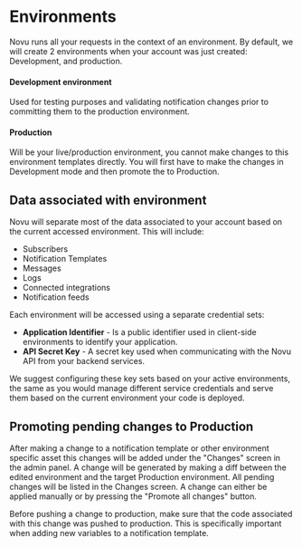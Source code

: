 # Environments

Novu runs all your requests in the context of an environment. By default, we will create 2 environments when your account was just created: Development, and production.

#### Development environment

Used for testing purposes and validating notification changes prior to committing them to the production environment.

#### Production

Will be your live/production environment, you cannot make changes to this environment templates directly. You will first have to make the changes in Development mode and then promote the to Production.

## Data associated with environment

Novu will separate most of the data associated to your account based on the current accessed environment. This will include:

- Subscribers
- Notification Templates
- Messages
- Logs
- Connected integrations
- Notification feeds

Each environment will be accessed using a separate credential sets:

- **Application Identifier** - Is a public identifier used in client-side environments to identify your application.
- **API Secret Key** - A secret key used when communicating with the Novu API from your backend services.

We suggest configuring these key sets based on your active environments, the same as you would manage different service credentials and serve them based on the current environment your code is deployed.

## Promoting pending changes to Production

After making a change to a notification template or other environment specific asset this changes will be added under the "Changes" screen in the admin panel.
A change will be generated by making a diff between the edited environment and the target Production environment. All pending changes will be listed in the Changes screen. A change can either be applied manually or by pressing the "Promote all changes" button.

Before pushing a change to production, make sure that the code associated with this change was pushed to production. This is specifically important when adding new variables to a notification template.
